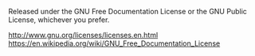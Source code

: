    Released under the GNU Free Documentation License
   or the GNU Public License, whichever you prefer.

http://www.gnu.org/licenses/licenses.en.html
https://en.wikipedia.org/wiki/GNU_Free_Documentation_License

